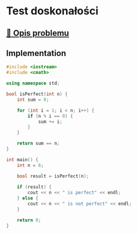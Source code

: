 # Test doskonałości

## [:link: Opis problemu](../../../../algorithms/integers/perfect-test.md)

## Implementation

```cpp linenums="1"
#include <iostream>
#include <cmath>

using namespace std;

bool isPerfect(int n) {
    int sum = 0;

    for (int i = 1; i < n; i++) {
        if (n % i == 0) {
            sum += i;
        }
    }

    return sum == n;
}

int main() {
    int n = 6;

    bool result = isPerfect(n);
    
    if (result) {
        cout << n << " is perfect" << endl;
    } else {
        cout << n << " is not perfect" << endl;
    }

    return 0;
}
```
